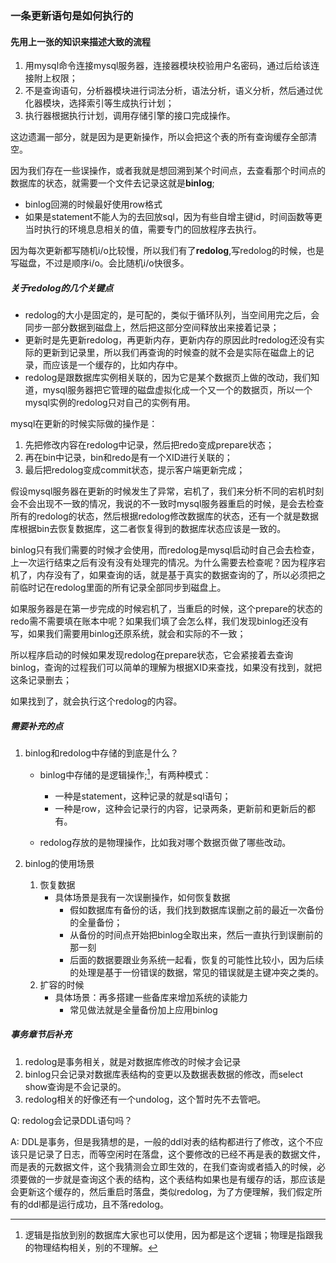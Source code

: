 ### 一条更新语句是如何执行的

#### 先用上一张的知识来描述大致的流程

1. 用mysql命令连接mysql服务器，连接器模块校验用户名密码，通过后给该连接附上权限；
2. 不是查询语句，分析器模块进行词法分析，语法分析，语义分析，然后通过优化器模块，选择索引等生成执行计划；
3. 执行器根据执行计划，调用存储引擎的接口完成操作。

这边遗漏一部分，就是因为是更新操作，所以会把这个表的所有查询缓存全部清空。



因为我们存在一些误操作，或者我就是想回溯到某个时间点，去查看那个时间点的数据库的状态，就需要一个文件去记录这就是**binlog**;

- binlog回溯的时候最好使用row格式
- 如果是statement不能人为的去回放sql，因为有些自增主键id，时间函数等更当时执行的环境息息相关的值，需要专门的回放程序去执行。



因为每次更新都写随机i/o比较慢，所以我们有了**redolog**,写redolog的时候，也是写磁盘，不过是顺序i/o。会比随机i/o快很多。

##### 关于redolog的几个关键点

- redolog的大小是固定的，是可配的，类似于循环队列，当空间用完之后，会同步一部分数据到磁盘上，然后把这部分空间释放出来接着记录；
- 更新时是先更新redolog，再更新内存，更新内存的原因此时redolog还没有实际的更新到记录里，所以我们再查询的时候查的就不会是实际在磁盘上的记录，而应该是一个缓存的，比如内存中。
- redolog是跟数据库实例相关联的，因为它是某个数据页上做的改动，我们知道，mysql服务器把它管理的磁盘虚拟化成一个又一个的数据页，所以一个mysql实例的redolog只对自己的实例有用。



mysql在更新的时候实际做的操作是：

1. 先把修改内容在redolog中记录，然后把redo变成prepare状态；
2. 再在bin中记录，bin和redo是有一个XID进行关联的；
3. 最后把redolog变成commit状态，提示客户端更新完成；

假设mysql服务器在更新的时候发生了异常，宕机了，我们来分析不同的宕机时刻会不会出现不一致的情况，我说的不一致时mysql服务器重启的时候，是会去检查所有的redolog的状态，然后根据redolog修改数据库的状态，还有一个就是数据库根据bin去恢复数据库，这二者恢复得到的数据库状态应该是一致的。

binlog只有我们需要的时候才会使用，而redolog是mysql启动时自己会去检查，上一次运行结束之后有没有没有处理完的情况。为什么需要去检查呢？因为程序宕机了，内存没有了，如果查询的话，就是基于真实的数据查询的了，所以必须把之前临时记在redolog里面的所有记录全部同步到磁盘上。



如果服务器是在第一步完成的时候宕机了，当重启的时候，这个prepare的状态的redo需不需要填在账本中呢？如果我们填了会怎么样，我们发现binlog还没有写，如果我们需要用binlog还原系统，就会和实际的不一致；

所以程序启动的时候如果发现redolog在prepare状态，它会紧接着去查询binlog，查询的过程我们可以简单的理解为根据XID来查找，如果没有找到，就把这条记录删去；

如果找到了，就会执行这个redolog的内容。



##### 需要补充的点

1. binlog和redolog中存储的到底是什么？

   - binlog中存储的是逻辑操作;[^作者注1]，有两种模式：

     - 一种是statement，这种记录的就是sql语句；
     - 一种是row，这种会记录行的内容，记录两条，更新前和更新后的都有。
   - redolog存放的是物理操作，比如我对哪个数据页做了哪些改动。

     

2. binlog的使用场景

   1. 恢复数据
      - 具体场景是我有一次误删操作，如何恢复数据
        - 假如数据库有备份的话，我们找到数据库误删之前的最近一次备份的全量备份；
        - 从备份的时间点开始把binlog全取出来，然后一直执行到误删前的那一刻
        - 后面的数据要跟业务系统一起看，恢复的可能性比较小，因为后续的处理是基于一份错误的数据，常见的错误就是主键冲突之类的。
   2. 扩容的时候
      - 具体场景：再多搭建一些备库来增加系统的读能力
        - 常见做法就是全量备份加上应用binlog



##### 事务章节后补充

1. redolog是事务相关，就是对数据库修改的时候才会记录
2. binlog只会记录对数据库表结构的变更以及数据表数据的修改，而select show查询是不会记录的。
3. redolog相关的好像还有一个undolog，这个暂时先不去管吧。



Q: redolog会记录DDL语句吗？

A: DDL是事务，但是我猜想的是，一般的ddl对表的结构都进行了修改，这个不应该只是记录了日志，而等空闲时在落盘，这个要修改的已经不再是表的数据文件，而是表的元数据文件，这个我猜测会立即生效的，在我们查询或者插入的时候，必须要做的一步就是查询这个表的结构，这个表结构如果也是有缓存的话，那应该是会更新这个缓存的，然后重启时落盘，类似redolog，为了方便理解，我们假定所有的ddl都是运行成功，且不落redolog。

[^作者注1]: 逻辑是指放到别的数据库大家也可以使用，因为都是这个逻辑；物理是指跟我的物理结构相关，别的不理解。

